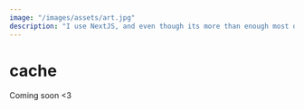 ```yaml
---
image: "/images/assets/art.jpg"
description: "I use NextJS, and even though its more than enough most of the time, sometimes NextJS' caching just doesnt cut it. This is a simple approach to a < 5ms cache setup that allows to be easily extended and modified to your needs, without complex logic or abstractions."
---
```

# cache

Coming soon <3
